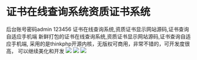 # 证书在线查询系统资质证书系统

后台账号密码admin 123456
证书在线查询系统,资质证书显示网站源码,证书查询自适应手机端 新鲜打包的证书在线查询系统,资质证书显示网站源码,证书查询自适应手机端, 采用的是thinkphp开源内核，无版权可商用，非常不错的，可开发度很高， 可以继续美化和开发
[![](https://wukongymw.com/wp-content/uploads/2023/03/1677912537-d28d5f3a4dbc1a0.webp)](https://wukongymw.com/wp-content/uploads/2023/03/1677912537-d28d5f3a4dbc1a0.webp)
[![](https://wukongymw.com/wp-content/uploads/2023/03/1677912536-99127c87f6fc08d.webp)](https://wukongymw.com/wp-content/uploads/2023/03/1677912536-99127c87f6fc08d.webp)
[![](https://wukongymw.com/wp-content/uploads/2023/03/1677912536-3189bdf409ff059.webp)](https://wukongymw.com/wp-content/uploads/2023/03/1677912536-3189bdf409ff059.webp)